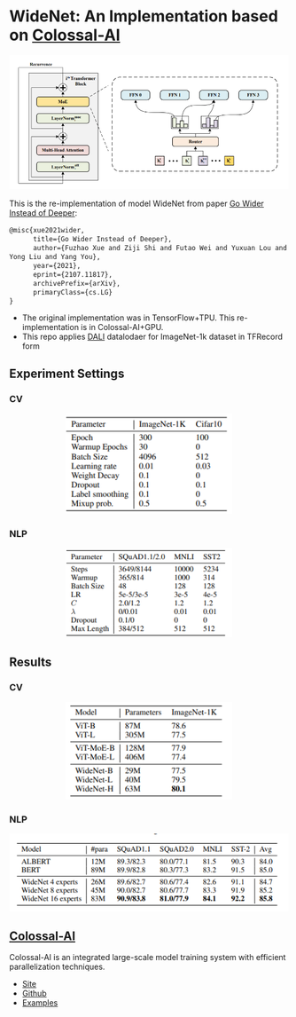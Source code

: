 # WideNet: An Implementation based on [Colossal-AI](https://www.colossalai.org/)

<p align="center">
  <img src="https://github.com/yuxuan-lou/WideNet/blob/main/IMG/IMG/model_overview.png" width="800">
</p>


This is the re-implementation of model WideNet from paper [Go Wider Instead of Deeper](https://arxiv.org/abs/2107.11817):
```
@misc{xue2021wider,
      title={Go Wider Instead of Deeper}, 
      author={Fuzhao Xue and Ziji Shi and Futao Wei and Yuxuan Lou and Yong Liu and Yang You},
      year={2021},
      eprint={2107.11817},
      archivePrefix={arXiv},
      primaryClass={cs.LG}
}
```

* The original implementation was in TensorFlow+TPU. This re-implementation is in Colossal-AI+GPU.
* This repo applies [DALI](https://github.com/NVIDIA/DALI) datalodaer for ImageNet-1k dataset in TFRecord form

## Experiment Settings
### CV
<p align="center">
  <img src="https://github.com/yuxuan-lou/WideNet/blob/main/IMG/IMG/pretrain_setting.png" width="300">
</p>

### NLP
<p align="center">
  <img src="https://github.com/yuxuan-lou/WideNet/blob/main/IMG/IMG/pretrain_nlp.png" width="300">
</p>

## Results
### CV
<p align="center">
  <img src="https://github.com/yuxuan-lou/WideNet/blob/main/IMG/IMG/cv_performance.png" width="300">
</p>

### NLP
<p align="center">
  <img src="https://github.com/yuxuan-lou/WideNet/blob/main/IMG/IMG/nlp_performance.png" width="600">
</p>

## [Colossal-AI](https://www.colossalai.org/)

Colossal-AI is an integrated large-scale model training system with efficient parallelization techniques.

* [Site](https://www.colossalai.org/)
* [Github](https://github.com/hpcaitech/ColossalAI)
* [Examples](https://github.com/hpcaitech/ColossalAI-Examples)
